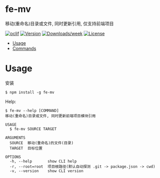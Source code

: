 fe-mv
====

移动(重命名)目录或文件, 同时更新引用, 仅支持前端项目  

[![oclif](https://img.shields.io/badge/cli-oclif-brightgreen.svg)](https://oclif.io)
[![Version](https://img.shields.io/npm/v/fe-mv.svg)](https://npmjs.org/package/fe-mv)
[![Downloads/week](https://img.shields.io/npm/dw/fe-mv.svg)](https://npmjs.org/package/fe-mv)
[![License](https://img.shields.io/npm/l/fe-mv.svg)](https://github.com/MwumLi/fe-mv/blob/master/package.json)

<!-- toc -->
* [Usage](#usage)
* [Commands](#commands)
<!-- tocstop -->
# Usage

安装
```sh-session
$ npm install -g fe-mv
```

Help:  
```sh-session
$ fe-mv --help [COMMAND]
移动(重命名)目录或文件, 同时更新前端项目模块引用

USAGE
  $ fe-mv SOURCE TARGET

ARGUMENTS
  SOURCE  移动(重命名)的文件(目录)
  TARGET  目标位置

OPTIONS
  -h, --help       show CLI help
  -r, --root=root  项目根路径(默认自动探测 .git -> package.json -> cwd)
  -v, --version    show CLI version
```
